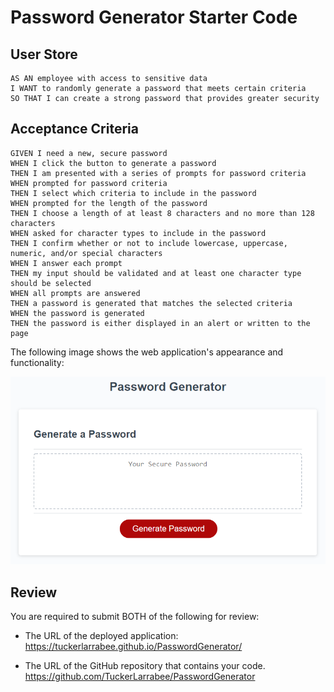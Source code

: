 # Password Generator Starter Code

## User Store

```
AS AN employee with access to sensitive data
I WANT to randomly generate a password that meets certain criteria
SO THAT I can create a strong password that provides greater security
```

## Acceptance Criteria

```
GIVEN I need a new, secure password
WHEN I click the button to generate a password
THEN I am presented with a series of prompts for password criteria
WHEN prompted for password criteria
THEN I select which criteria to include in the password
WHEN prompted for the length of the password
THEN I choose a length of at least 8 characters and no more than 128 characters
WHEN asked for character types to include in the password
THEN I confirm whether or not to include lowercase, uppercase, numeric, and/or special characters
WHEN I answer each prompt
THEN my input should be validated and at least one character type should be selected
WHEN all prompts are answered
THEN a password is generated that matches the selected criteria
WHEN the password is generated
THEN the password is either displayed in an alert or written to the page
```

The following image shows the web application's appearance and functionality:

![Mockup](./assets/images/mockup.png)

## Review

You are required to submit BOTH of the following for review:

- The URL of the deployed application: https://tuckerlarrabee.github.io/PasswordGenerator/

- The URL of the GitHub repository that contains your code. https://github.com/TuckerLarrabee/PasswordGenerator
